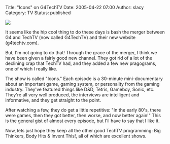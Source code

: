 Title: "Icons" on G4TechTV
Date: 2005-04-22 07:00
Author: slacy
Category: TV
Status: published

![](http://media.g4techtv.com/images/a/h_logo.gif)

It seems like the hip cool thing to do these days is bash the merger
between G4 and TechTV (now called G4TechTV) and their new website
(g4techtv.com).

But, I'm not going to do that! Through the grace of the merger, I think
we have been given a fairly good new channel. They got rid of a lot of
the declining crap that TechTV had, and they added a few new pragograms,
one of which I really like.

The show is called "Icons." Each episode is a 30-minute mini-documentary
about an important game, gaming system, or personality from the gaming
industry. They've featured things like D&D, Tetris, Gameboy, Sonic, etc.
They're all very well produced, the interviews are intelligent and
informative, and they get straight to the point.

After watching a few, they do get a little repetitive: "In the early
80's, there were games, then they got better, then worse, and now better
again!" This is the general gist of almost every episode, but I'll have
to say that I like it.

Now, lets just hope they keep all the other good TechTV programming: Big
Thinkers, Body Hits & Invent This!, all of which are excellent shows.  
  

